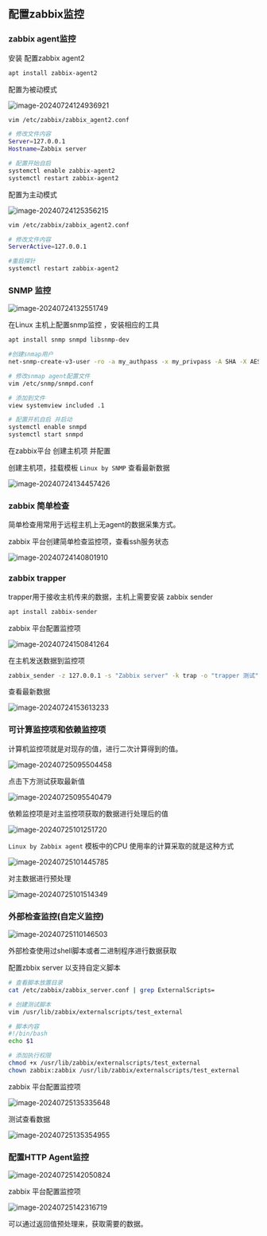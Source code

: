 ## 配置zabbix监控

### zabbix agent监控

安装 配置zabbix agent2 

```bash
apt install zabbix-agent2
```

配置为被动模式

![image-20240724124936921](/image-20240724124936921.png)

```bash
vim /etc/zabbix/zabbix_agent2.conf

# 修改文件内容
Server=127.0.0.1
Hostname=Zabbix server

# 配置开始自启
systemctl enable zabbix-agent2
systemctl restart zabbix-agent2
```

配置为主动模式

![image-20240724125356215](/image-20240724125356215.png)

```bash
vim /etc/zabbix/zabbix_agent2.conf

# 修改文件内容
ServerActive=127.0.0.1

#重启探针
systemctl restart zabbix-agent2
```

### SNMP 监控

![image-20240724132551749](/image-20240724132551749.png)

在Linux 主机上配置snmp监控 ，安装相应的工具

```bash
apt install snmp snmpd libsnmp-dev

#创建snmap用户
net-snmp-create-v3-user -ro -a my_authpass -x my_privpass -A SHA -X AES snmpv3user

# 修改snmap agent配置文件
vim /etc/snmp/snmpd.conf

# 添加到文件
view systemview included .1

# 配置开机自启 并启动
systemctl enable snmpd
systemctl start snmpd
```

在zabbix平台 创建主机项 并配置

创建主机项，挂载模板 `Linux by SNMP` 查看最新数据

![image-20240724134457426](/image-20240724134457426.png)

### zabbix 简单检查

简单检查用常用于远程主机上无agent的数据采集方式。

zabbix 平台创建简单检查监控项，查看ssh服务状态

![image-20240724140801910](/image-20240724140801910.png)

### zabbix trapper

trapper用于接收主机传来的数据，主机上需要安装 zabbix sender

```bash
apt install zabbix-sender
```

zabbix 平台配置监控项

![image-20240724150841264](/image-20240724150841264.png)

在主机发送数据到监控项

```bash
zabbix_sender -z 127.0.0.1 -s "Zabbix server" -k trap -o "trapper 测试"
```

查看最新数据

![image-20240724153613233](/image-20240724153613233.png)

### 可计算监控项和依赖监控项

计算机监控项就是对现存的值，进行二次计算得到的值。

![image-20240725095504458](/image-20240725095504458.png)

点击下方测试获取最新值

![image-20240725095540479](/image-20240725095540479.png)

依赖监控项是对主监控项获取的数据进行处理后的值

![image-20240725101251720](/image-20240725101251720.png)

`Linux by Zabbix agent` 模板中的CPU 使用率的计算采取的就是这种方式

![image-20240725101445785](/image-20240725101445785.png)

对主数据进行预处理

![image-20240725101514349](/image-20240725101514349.png)

### 外部检查监控(自定义监控)

![image-20240725110146503](/image-20240725110146503.png)

外部检查使用过shell脚本或者二进制程序进行数据获取

配置zbbix server 以支持自定义脚本

```bash
# 查看脚本放置目录
cat /etc/zabbix/zabbix_server.conf | grep ExternalScripts=

# 创建测试脚本
vim /usr/lib/zabbix/externalscripts/test_external

# 脚本内容
#!/bin/bash 
echo $1

# 添加执行权限 
chmod +x /usr/lib/zabbix/externalscripts/test_external
chown zabbix:zabbix /usr/lib/zabbix/externalscripts/test_external
```

zabbix 平台配置监控项

![image-20240725135335648](/image-20240725135335648.png)

测试查看数据

![image-20240725135354955](/image-20240725135354955.png)

### 配置HTTP Agent监控

![image-20240725142050824](/image-20240725142050824.png)

zabbix 平台配置监控项

![image-20240725142316719](/image-20240725142316719.png)

可以通过返回值预处理来，获取需要的数据。